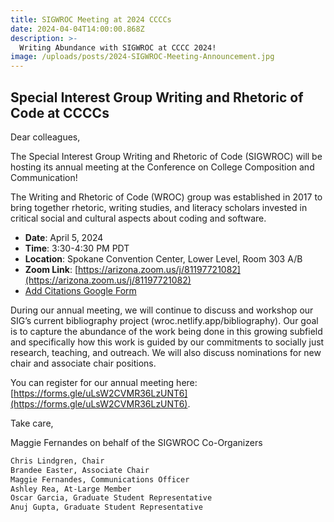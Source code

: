 ```yaml
---
title: SIGWROC Meeting at 2024 CCCCs
date: 2024-04-04T14:00:00.868Z
description: >-
  Writing Abundance with SIGWROC at CCCC 2024!
image: /uploads/posts/2024-SIGWROC-Meeting-Announcement.jpg
---
```


## Special Interest Group Writing and Rhetoric of Code at CCCCs

Dear colleagues,

The Special Interest Group Writing and Rhetoric of Code (SIGWROC) will be hosting its annual meeting at the Conference on College Composition and Communication!

The Writing and Rhetoric of Code (WROC) group was established in 2017 to bring together rhetoric, writing studies, and literacy scholars invested in critical social and cultural aspects about coding and software.

- **Date**: April 5, 2024
- **Time**: 3:30-4:30 PM PDT
- **Location**: Spokane Convention Center, Lower Level, Room 303 A/B
- **Zoom Link**: [https://arizona.zoom.us/j/81197721082](https://arizona.zoom.us/j/81197721082)
- [Add Citations Google Form](https://forms.gle/jRXvBCUZpE58pFHQA)

During our annual meeting, we will continue to discuss and workshop our SIG’s current bibliography project (wroc.netlify.app/bibliography). Our goal is to capture the abundance of the work being done in this growing subfield and specifically how this work is guided by our commitments to socially just research, teaching, and outreach. We will also discuss nominations for new chair and associate chair positions.

You can register for our annual meeting here: [https://forms.gle/uLsW2CVMR36LzUNT6](https://forms.gle/uLsW2CVMR36LzUNT6).

Take care,

Maggie Fernandes on behalf of the SIGWROC Co-Organizers


```md
Chris Lindgren, Chair
Brandee Easter, Associate Chair
Maggie Fernandes, Communications Officer
Ashley Rea, At-Large Member
Oscar Garcia, Graduate Student Representative
Anuj Gupta, Graduate Student Representative
```